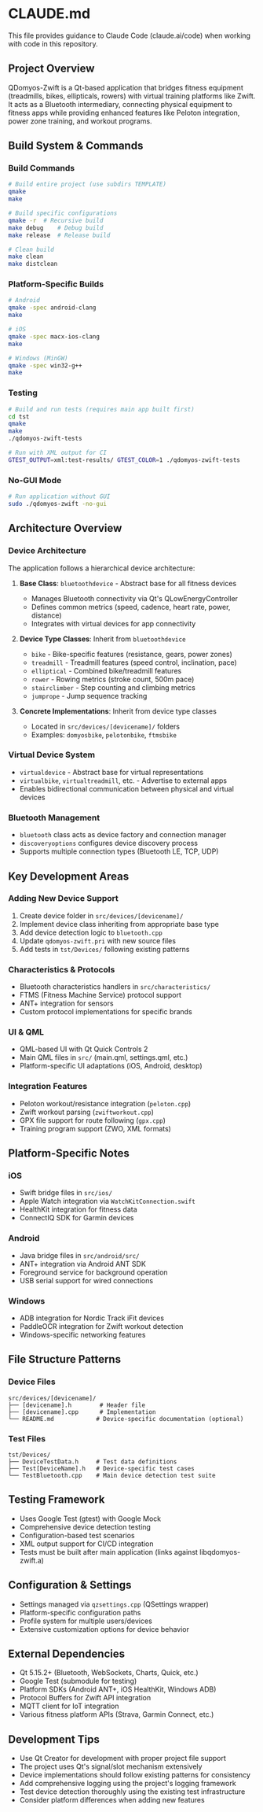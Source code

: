 # CLAUDE.md

This file provides guidance to Claude Code (claude.ai/code) when working with code in this repository.

## Project Overview

QDomyos-Zwift is a Qt-based application that bridges fitness equipment (treadmills, bikes, ellipticals, rowers) with virtual training platforms like Zwift. It acts as a Bluetooth intermediary, connecting physical equipment to fitness apps while providing enhanced features like Peloton integration, power zone training, and workout programs.

## Build System & Commands

### Build Commands
```bash
# Build entire project (use subdirs TEMPLATE)
qmake
make

# Build specific configurations
qmake -r  # Recursive build
make debug    # Debug build
make release  # Release build

# Clean build
make clean
make distclean
```

### Platform-Specific Builds
```bash
# Android
qmake -spec android-clang
make

# iOS 
qmake -spec macx-ios-clang
make

# Windows (MinGW)
qmake -spec win32-g++
make
```

### Testing
```bash
# Build and run tests (requires main app built first)
cd tst
qmake
make
./qdomyos-zwift-tests

# Run with XML output for CI
GTEST_OUTPUT=xml:test-results/ GTEST_COLOR=1 ./qdomyos-zwift-tests
```

### No-GUI Mode
```bash
# Run application without GUI
sudo ./qdomyos-zwift -no-gui
```

## Architecture Overview

### Device Architecture
The application follows a hierarchical device architecture:

1. **Base Class**: `bluetoothdevice` - Abstract base for all fitness devices
   - Manages Bluetooth connectivity via Qt's QLowEnergyController
   - Defines common metrics (speed, cadence, heart rate, power, distance)
   - Integrates with virtual devices for app connectivity

2. **Device Type Classes**: Inherit from `bluetoothdevice`
   - `bike` - Bike-specific features (resistance, gears, power zones)
   - `treadmill` - Treadmill features (speed control, inclination, pace)
   - `elliptical` - Combined bike/treadmill features
   - `rower` - Rowing metrics (stroke count, 500m pace)
   - `stairclimber` - Step counting and climbing metrics
   - `jumprope` - Jump sequence tracking

3. **Concrete Implementations**: Inherit from device type classes
   - Located in `src/devices/[devicename]/` folders
   - Examples: `domyosbike`, `pelotonbike`, `ftmsbike`

### Virtual Device System
- `virtualdevice` - Abstract base for virtual representations
- `virtualbike`, `virtualtreadmill`, etc. - Advertise to external apps
- Enables bidirectional communication between physical and virtual devices

### Bluetooth Management
- `bluetooth` class acts as device factory and connection manager
- `discoveryoptions` configures device discovery process
- Supports multiple connection types (Bluetooth LE, TCP, UDP)

## Key Development Areas

### Adding New Device Support
1. Create device folder in `src/devices/[devicename]/`
2. Implement device class inheriting from appropriate base type
3. Add device detection logic to `bluetooth.cpp`
4. Update `qdomyos-zwift.pri` with new source files
5. Add tests in `tst/Devices/` following existing patterns

### Characteristics & Protocols
- Bluetooth characteristics handlers in `src/characteristics/`
- FTMS (Fitness Machine Service) protocol support
- ANT+ integration for sensors
- Custom protocol implementations for specific brands

### UI & QML
- QML-based UI with Qt Quick Controls 2
- Main QML files in `src/` (main.qml, settings.qml, etc.)
- Platform-specific UI adaptations (iOS, Android, desktop)

### Integration Features
- Peloton workout/resistance integration (`peloton.cpp`)
- Zwift workout parsing (`zwiftworkout.cpp`)
- GPX file support for route following (`gpx.cpp`)
- Training program support (ZWO, XML formats)

## Platform-Specific Notes

### iOS
- Swift bridge files in `src/ios/`
- Apple Watch integration via `WatchKitConnection.swift`
- HealthKit integration for fitness data
- ConnectIQ SDK for Garmin devices

### Android
- Java bridge files in `src/android/src/`
- ANT+ integration via Android ANT SDK
- Foreground service for background operation
- USB serial support for wired connections

### Windows
- ADB integration for Nordic Track iFit devices
- PaddleOCR integration for Zwift workout detection
- Windows-specific networking features

## File Structure Patterns

### Device Files
```
src/devices/[devicename]/
├── [devicename].h        # Header file
├── [devicename].cpp      # Implementation
└── README.md            # Device-specific documentation (optional)
```

### Test Files
```
tst/Devices/
├── DeviceTestData.h     # Test data definitions
├── Test[DeviceName].h   # Device-specific test cases
└── TestBluetooth.cpp    # Main device detection test suite
```

## Testing Framework

- Uses Google Test (gtest) with Google Mock
- Comprehensive device detection testing
- Configuration-based test scenarios
- XML output support for CI/CD integration
- Tests must be built after main application (links against libqdomyos-zwift.a)

## Configuration & Settings

- Settings managed via `qzsettings.cpp` (QSettings wrapper)
- Platform-specific configuration paths
- Profile system for multiple users/devices
- Extensive customization options for device behavior

## External Dependencies

- Qt 5.15.2+ (Bluetooth, WebSockets, Charts, Quick, etc.)
- Google Test (submodule for testing)
- Platform SDKs (Android ANT+, iOS HealthKit, Windows ADB)
- Protocol Buffers for Zwift API integration
- MQTT client for IoT integration
- Various fitness platform APIs (Strava, Garmin Connect, etc.)

## Development Tips

- Use Qt Creator for development with proper project file support
- The project uses Qt's signal/slot mechanism extensively
- Device implementations should follow existing patterns for consistency
- Add comprehensive logging using the project's logging framework
- Test device detection thoroughly using the existing test infrastructure
- Consider platform differences when adding new features